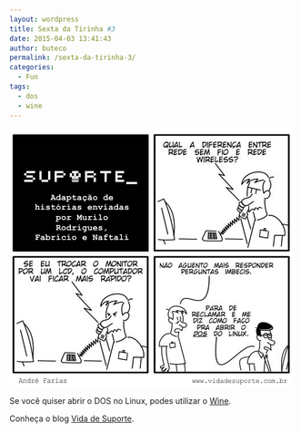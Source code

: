 ```yaml
---
layout: wordpress
title: Sexta da Tirinha #3
date: 2015-04-03 13:41:43
author: buteco
permalink: /sexta-da-tirinha-3/
categories:
  - Fun
tags:
  - dos
  - wine
---
```


<img class=" aligncenter" src="/assets/wp-content/uploads/2015/04/Suporte_126.jpg" alt="Dos no Linux" />

Se você quiser abrir o DOS no Linux, podes utilizar o <a href="https://www.winehq.org/" title="Wine" target="_blank">Wine</a>.

Conheça o blog <a href="http://vidadesuporte.com.br/" title="Vida de Suporte" target="_blank">Vida de Suporte</a>.